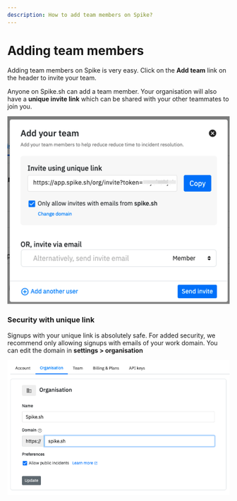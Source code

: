 ```yaml
---
description: How to add team members on Spike?
---
```


# Adding team members

Adding team members on Spike is very easy. Click on the **Add team** link on the header to invite your team.

Anyone on Spike.sh can add a team member. Your organisation will also have a **unique invite link** which can be shared with your other teammates to join you.

![](../.gitbook/assets/invite.png)

### Security with unique link

Signups with your unique link is absolutely safe. For added security, we recommend only allowing signups with emails of your work domain. You can edit the domain in **settings > organisation**

![Configure your domain](../.gitbook/assets/configuring-domains.png)
